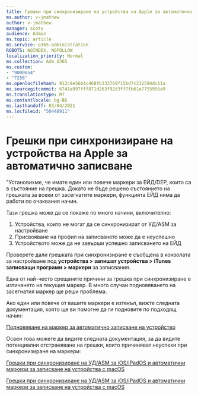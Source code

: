 ```yaml
---
title: Грешки при синхронизиране на устройства на Apple за автоматично записване
ms.author: v-jmathew
author: v-jmathew
manager: scotv
audience: Admin
ms.topic: article
ms.service: o365-administration
ROBOTS: NOINDEX, NOFOLLOW
localization_priority: Normal
ms.collection: Adm_O365
ms.custom:
- "9000654"
- "7256"
ms.openlocfilehash: 912c9e56b4c468fb333769f15bd7c212594dc11a
ms.sourcegitcommit: 6741a997fff871d263f92d3ff7fb61e7755956a9
ms.translationtype: MT
ms.contentlocale: bg-BG
ms.lasthandoff: 03/04/2021
ms.locfileid: "50448911"
---
```

# <a name="apple-automatic-device-enrollment-sync-errors"></a>Грешки при синхронизиране на устройства на Apple за автоматично записване

"Установихме, че имате един или повече маркери за ЕЙД/DEP, които са в състояние на грешка. Докато не бъде решено състоянието на грешката за всеки от засегнатите маркери, функцията ЕЙД няма да работи по очаквания начин.

Тази грешка може да се покаже по много начини, включително:

1. Устройства, които не могат да се синхронизират от УД/ASM за настройване
2. Присвояване на профил на записването може да е неуспешно
3. Устройството може да не завърши успешно записването на ЕЙД

Проверете дали грешката при синхронизиране е съобщена в конзолата за настройване под **устройства > запишат устройства > iTunes записващи програми > маркери** за записвания.

Една от най-често срещаните причини за грешка при синхронизиране е изтичането на текущия маркер. В много случаи подновяването на засегнатия маркер ще реши проблема.

Ако един или повече от вашите маркери е изтекъл, вижте следната документация, която ще ви помогне да ги подновите по подходящ начин:

[Подновяване на маркер за автоматично записване на устройство](https://docs.microsoft.com/mem/intune/enrollment/device-enrollment-program-enroll-ios#renew-an-automated-device-enrollment-token)

Освен това можете да видите следната документация, за да видите потенциални отстраняване на грешки, които причиняват неуспехи при синхронизиране на маркери:

[Грешки при синхронизиране на УД/ASM за iOS/iPadOS и автоматични маркери за записване на устройства с macOS](https://docs.microsoft.com/mem/intune/enrollment/troubleshoot-ios-enrollment-errors#sync-token-errors-between-intune-and-ade-dep)







[Грешки при синхронизиране на УД/ASM за iOS/iPadOS и автоматични маркери за записване на устройства с macOS](https://docs.microsoft.com/mem/intune/enrollment/troubleshoot-ios-enrollment-errors#resolutions-when-syncing-tokens-between-intune-and-abmasm-for-automated-device-enrollment)
